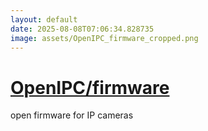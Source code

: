 ```yaml
---
layout: default
date: 2025-08-08T07:06:34.828735
image: assets/OpenIPC_firmware_cropped.png
---
```


# [OpenIPC/firmware](https://github.com/OpenIPC/firmware)

open firmware for IP cameras
